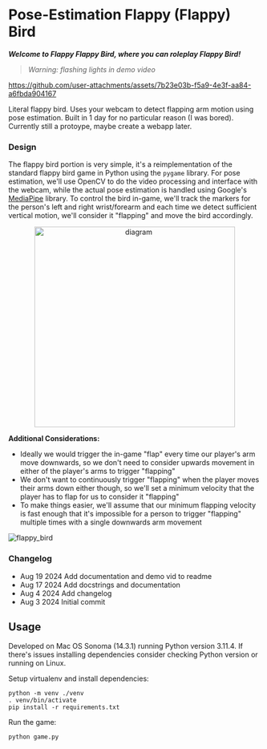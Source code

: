 # Pose-Estimation Flappy (Flappy) Bird 

***Welcome to Flappy Flappy Bird, where you can roleplay Flappy Bird!***

>*Warning: flashing lights in demo video*

https://github.com/user-attachments/assets/7b23e03b-f5a9-4e3f-aa84-a6fbda904167

Literal flappy bird. Uses your webcam to detect flapping arm motion using pose estimation. Built in 1 day for no particular reason (I was bored). Currently still a protoype, maybe create a webapp later.

### Design

The flappy bird portion is very simple, it's a reimplementation of the standard flappy bird game in Python using the `pygame` library. For pose estimation, we'll use OpenCV to do the video processing and interface with the webcam, while the actual pose estimation is handled using Google's [MediaPipe](https://ai.google.dev/edge/mediapipe/solutions/guide) library. To control the bird in-game, we'll track the markers for the person's left and right wrist/forearm and each time we detect sufficient vertical motion, we'll consider it "flapping" and move the bird accordingly. 

<p align="center">
  <img width="400" alt="diagram" src="https://github.com/user-attachments/assets/a427498e-bbc5-41ca-b5a4-04d24c3da2ad">
</p>

**Additional Considerations:**

- Ideally we would trigger the in-game "flap" every time our player's arm move downwards, so we don't need to consider upwards movement in either of the player's arms to trigger "flapping"
- We don't want to continuously trigger "flapping" when the player moves their arms down either though, so we'll set a minimum velocity that the player has to flap for us to consider it "flapping"
- To make things easier, we'll assume that our minimum flapping velocity is fast enough that it's impossible for a person to trigger "flapping" multiple times with a single downwards arm movement

![flappy_bird](https://github.com/user-attachments/assets/fbf43740-b781-47e5-8577-3b28a40f5992)

### Changelog
- Aug 19 2024 Add documentation and demo vid to readme
- Aug 17 2024 Add docstrings and documentation
- Aug 4 2024 Add changelog
- Aug 3 2024 Initial commit

## Usage
Developed on Mac OS Sonoma (14.3.1) running Python version 3.11.4. If there's issues installing dependencies consider checking Python version or running on Linux.

Setup virtualenv and install dependencies:
```
python -m venv ./venv
. venv/bin/activate
pip install -r requirements.txt
```
Run the game:
```
python game.py
```
